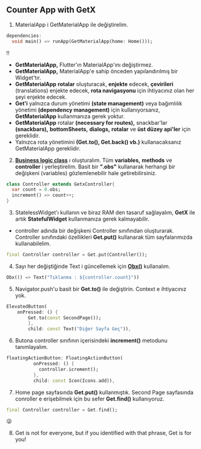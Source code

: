 ## Counter App with GetX
1. MaterialApp i GetMaterialApp ile değiştirelim.

```dart
dependencies:
  void main() => runApp(GetMaterialApp(home: Home()));
```

:bangbang:

* **GetMaterialApp,** Flutter'ın MaterialApp'ını değiştirmez.
* **GetMaterialApp,** MaterialApp'e sahip önceden yapılandırılmış bir Widget'tır.
* **GetMaterialApp** **rotalar** oluşturacak, **enjekte** edecek, **çevirileri** (translations) enjekte edecek, **rota navigasyonu** için ihtiyacınız olan her şeyi enjekte edecek.
* **Get'i** yalnızca durum yönetimi **(state management)** veya bağımlılık yönetimi **(dependency management)** için kullanıyorsanız, **GetMaterialApp** kullanmanıza gerek yoktur.
* **GetMaterialApp** rotalar **(necessary for routes),** snackbar'lar **(snackbars),** **bottomSheets,** **dialogs,** **rotalar** ve **üst düzey api'ler** için gereklidir.
*  Yalnızca rota yönetimini **(Get.to(), Get.back() vb.)** kullanacaksanız GetMaterialApp gereklidir.

2. **[Business logic class](https://github.com/TarkanKara/Get_X/blob/master/lib/Getx_1_counter/controller.dart)** ı oluşturalım. Tüm **variables,** **methods** ve **controller** i yerleştirelim. Basit bir **".obs"** kullanarak herhangi bir değişkeni (variables) gözlemlenebilir hale getirebilirsiniz.

```dart
class Controller extends GetxController{
  var count = 0.obs;
  increment() => count++;
}
```

3. StatelessWidget'ı kullanın ve biraz RAM den tasaruf sağlayalım, **GetX** ile artık **StatefulWidget** kullanmanıza gerek kalmayabilir. 
* controller adında bir değişkeni Controller sınıfından oluşturarak. Controller sınıfındaki özellikleri **Get.put()** kullanarak tüm sayfalarımızda kullanabilelim.

```dart
final Controller controller = Get.put(Controller());
```

4. Sayı her değiştiğinde Text i güncellemek için **[Obx()](https://github.com/TarkanKara/Get_X/blob/master/lib/Getx_1_counter/home_page.dart)** kullanalım.

```dart
Obx(() => Text("Tıklanma : ${controller.count}"))
```

5. Navigator.push'u basit bir **Get.to()** ile değiştirin. Context e ihtiyacınız yok.

```dart
ElevatedButton(
    onPressed: () {
        Get.to(const SecondPage());
        },
        child: const Text("Diğer Sayfa Geç")),
```

6. Butona controller sınıfının içerisindeki **increment()** metodunu tanımlayalım.

```dart
floatingActionButton: FloatingActionButton(
          onPressed: () {
            controller.icrement();
          },
          child: const Icon(Icons.add)),
```

7. Home page sayfasında **Get.put()** kullanmıştık. Second Page sayfasında conroller e erişebilmek için bu sefer **Get.find()** kullanıyoruz.

```dart
final Controller controller = Get.find();
```
:stuck_out_tongue_winking_eye:

8. Get is not for everyone, but if you identified with that phrase, Get is for you!




